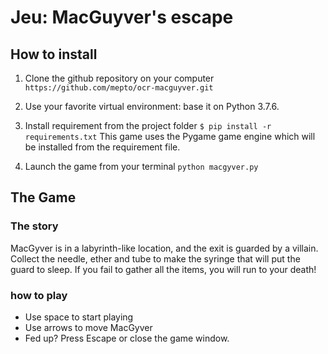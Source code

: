 # Jeu: MacGuyver's escape

## How to install
1. Clone the github repository on your computer
``https://github.com/mepto/ocr-macguyver.git``

2. Use your favorite virtual environment: base it on Python 3.7.6.

3. Install requirement from the project folder
``$ pip install -r requirements.txt``
This game uses the Pygame game engine which will be installed from the
 requirement file.

4. Launch the game from your terminal
``python macgyver.py``

## The Game
### The story
MacGyver is in a labyrinth-like location, and the exit is guarded by a villain.
Collect the needle, ether and tube to make the syringe that will put the
 guard to sleep. If you fail to gather all the items, you will run to your
  death!

### how to play
- Use space to start playing
- Use arrows to move MacGyver
- Fed up? Press Escape or close the game window.